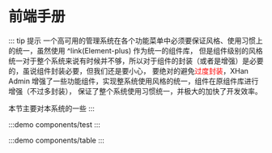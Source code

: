# 前端手册
::: tip 提示
一个高可用的管理系统在各个功能菜单中必须要保证风格、使用习惯上的统一，虽然使用 ^link(Element-plus) 作为统一的组件库，
但是组件级别的风格统一对于整个系统来说有时候并不够，所以对于组件的封装（或者是增强）是必要的，虽说组件封装必要，但我们还是要小心，
要绝对的避免<font color=red>过度封装</font>，XHan Admin 增强了一些功能组件，实现整系统使用风格的统一，组件在原组件库进行增强（不过多封装），
保证了整个系统使用习惯统一，并极大的加快了开发效率。

本节主要对本系统的一些
:::

:::demo
components/test
:::

:::demo
components/table
:::
